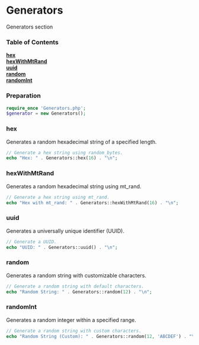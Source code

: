 # Generators

Generators section

### Table of Contents

**[hex](#hex)**  
**[hexWithMtRand](#hexWithMtRand)**  
**[uuid](#uuid)**  
**[random](#random)**  
**[randomInt](#randomInt)**  

### Preparation

```php
require_once 'Generators.php';
$generator = new Generators();
```

### hex

Generates a random hexadecimal string of a specified length.

```php
// Generate a hex string using random_bytes.
echo "Hex: " . Generators::hex(16) . "\n";
```

### hexWithMtRand

Generates a random hexadecimal string using mt_rand.

```php
// Generate a hex string using mt_rand.
echo "Hex with mt_rand: " . Generators::hexWithMtRand(16) . "\n";
```

### uuid

Generates a universally unique identifier (UUID).

```php
// Generate a UUID.
echo "UUID: " . Generators::uuid() . "\n";
```

### random

Generates a random string with customizable characters.

```php
// Generate a random string with default characters.
echo "Random String: " . Generators::random(12) . "\n";
```

### randomInt

Generates a random integer within a specified range.

```php
// Generate a random string with custom characters.
echo "Random String (Custom): " . Generators::random(12, 'ABCDEF') . "\n";
```
